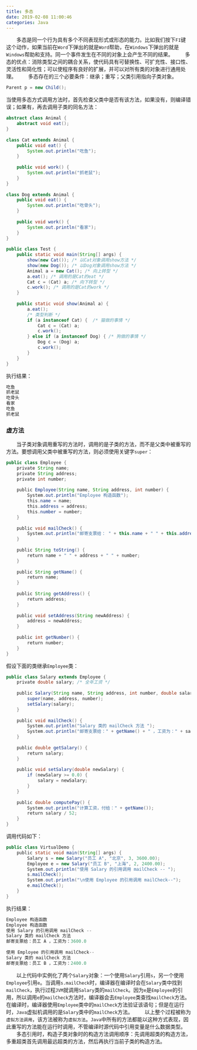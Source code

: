 ```yaml
---
title: 多态
date: 2019-02-08 11:00:46
categories: Java
---
```

&emsp;&emsp;多态是同一个行为具有多个不同表现形式或形态的能力。比如我们按下`F1`键这个动作，如果当前在`Word`下弹出的就是`Word`帮助，在`Windows`下弹出的就是`Windows`帮助和支持。同一个事件发生在不同的对象上会产生不同的结果。
&emsp;&emsp;多态的优点：消除类型之间的耦合关系，使代码具有可替换性、可扩充性、接口性、灵活性和简化性；可以使程序有良好的扩展，并可以对所有类的对象进行通用处理。
&emsp;&emsp;多态存在的三个必要条件：继承；重写；父类引用指向子类对象。

``` java
Parent p = new Child();
```

当使用多态方式调用方法时，首先检查父类中是否有该方法，如果没有，则编译错误；如果有，再去调用子类的同名方法：

``` java
abstract class Animal {
    abstract void eat();
}
​
class Cat extends Animal {
    public void eat() {
        System.out.println("吃鱼");
    }
​
    public void work() {
        System.out.println("抓老鼠");
    }
}
​
class Dog extends Animal {
    public void eat() {
        System.out.println("吃骨头");
    }
​
    public void work() {
        System.out.println("看家");
    }
}
​
public class Test {
    public static void main(String[] args) {
        show(new Cat()); /* 以Cat对象调用show方法 */
        show(new Dog()); /* 以Dog对象调用show方法 */
        Animal a = new Cat(); /* 向上转型 */
        a.eat(); /* 调用的是Cat的eat */
        Cat c = (Cat) a; /* 向下转型 */
        c.work(); /* 调用的是Cat的work */
    }
​
    public static void show(Animal a) {
        a.eat();
        /* 类型判断 */
        if (a instanceof Cat) {  /* 猫做的事情 */
            Cat c = (Cat) a;
            c.work();
        } else if (a instanceof Dog) { /* 狗做的事情 */
            Dog c = (Dog) a;
            c.work();
        }
    }
}
```

执行结果：

``` java
吃鱼
抓老鼠
吃骨头
看家
吃鱼
抓老鼠
```

### 虚方法

&emsp;&emsp;当子类对象调用重写的方法时，调用的是子类的方法，而不是父类中被重写的方法。要想调用父类中被重写的方法，则必须使用关键字`super`：

``` java
public class Employee {
    private String name;
    private String address;
    private int number;
​
    public Employee(String name, String address, int number) {
        System.out.println("Employee 构造函数");
        this.name = name;
        this.address = address;
        this.number = number;
    }
​
    public void mailCheck() {
        System.out.println("邮寄支票给： " + this.name + " " + this.address);
    }
​
    public String toString() {
        return name + " " + address + " " + number;
    }
​
    public String getName() {
        return name;
    }
​
    public String getAddress() {
        return address;
    }
​
    public void setAddress(String newAddress) {
        address = newAddress;
    }
​
    public int getNumber() {
        return number;
    }
}
```

假设下面的类继承`Employee`类：

``` java
public class Salary extends Employee {
    private double salary; /* 全年工资 */
​
    public Salary(String name, String address, int number, double salary) {
        super(name, address, number);
        setSalary(salary);
    }
​
    public void mailCheck() {
        System.out.println("Salary 类的 mailCheck 方法 ");
        System.out.println("邮寄支票给：" + getName() + " ，工资为：" + salary);
    }
​
    public double getSalary() {
        return salary;
    }
​
    public void setSalary(double newSalary) {
        if (newSalary >= 0.0) {
            salary = newSalary;
        }
    }
​
    public double computePay() {
        System.out.println("计算工资，付给：" + getName());
        return salary / 52;
    }
}
```

调用代码如下：

``` java
public class VirtualDemo {
    public static void main(String[] args) {
        Salary s = new Salary("员工 A", "北京", 3, 3600.00);
        Employee e = new Salary("员工 B", "上海", 2, 2400.00);
        System.out.println("使用 Salary 的引用调用 mailCheck -- ");
        s.mailCheck();
        System.out.println("\n使用 Employee 的引用调用 mailCheck--");
        e.mailCheck();
    }
}
```

执行结果：

``` java
Employee 构造函数
Employee 构造函数
使用 Salary 的引用调用 mailCheck --
Salary 类的 mailCheck 方法
邮寄支票给：员工 A ，工资为：3600.0
​
使用 Employee 的引用调用 mailCheck--
Salary 类的 mailCheck 方法
邮寄支票给：员工 B ，工资为：2400.0
```

&emsp;&emsp;以上代码中实例化了两个`Salary`对象：一个使用`Salary`引用`s`，另一个使用`Employee`引用`e`。当调用`s.mailCheck`时，编译器在编译时会在`Salary`类中找到`mailCheck`，执行过程`JVM`就调用`Salary`类的`mailCheck`。因为`e`是`Employee`的引用，所以调用`e`的`mailCheck`方法时，编译器会去`Employee`类查找`mailCheck`方法。在编译时，编译器使用`Employee`类中的`mailCheck`方法验证该语句；但是在运行时，`Java`虚拟机调用的是`Salary`类中的`mailCheck`方法。
&emsp;&emsp;以上整个过程被称为`虚拟方法调用`，该方法被称为`虚拟方法`。`Java`中所有的方法都能以这种方式表现，因此重写的方法能在运行时调用，不管编译时源代码中引用变量是什么数据类型。
&emsp;&emsp;多态引用时，构造子类对象时的构造方法调用顺序：先调用超类的构造方法，多重超类首先调用最远超类的方法，然后再执行当前子类的构造方法。